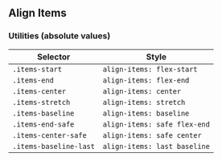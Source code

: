 ## Align Items

### Utilities (absolute values)

| Selector               | Style                        |
| ---------------------- | ---------------------------- |
| `.items-start`         | `align-items: flex-start`    |
| `.items-end`           | `align-items: flex-end`      |
| `.items-center`        | `align-items: center`        |
| `.items-stretch`       | `align-items: stretch`       |
| `.items-baseline`      | `align-items: baseline`      |
| `.items-end-safe`      | `align-items: safe flex-end` |
| `.items-center-safe`   | `align-items: safe center`   |
| `.items-baseline-last` | `align-items: last baseline` |
